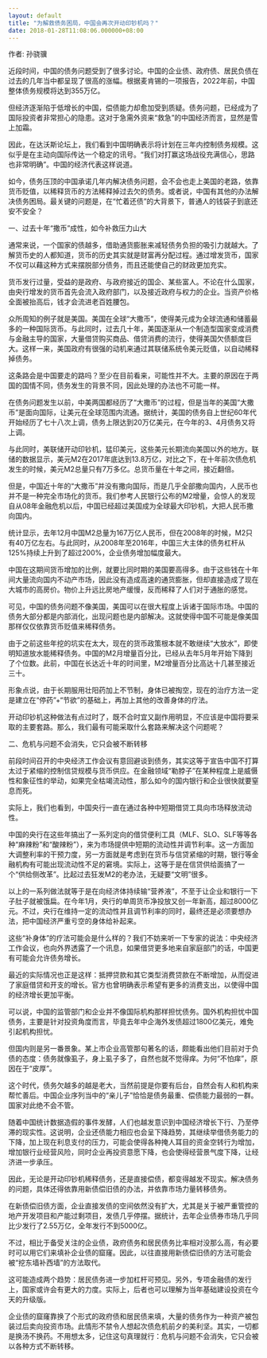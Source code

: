 ```yaml
---
layout: default
title: "为解救债务困局，中国会再次开动印钞机吗？"
date: 2018-01-28T11:08:06.000000+08:00
---
```


作者: 孙骁骥

近段时间，中国的债务问题受到了很多讨论。中国的企业债、政府债、居民负债在过去的几年当中都呈现了很高的涨幅。根据麦肯锡的一项报告，2022年前，中国整体债务规模将达到355万亿。

但经济逐渐陷于低增长的中国，偿债能力却愈加受到质疑。债务问题，已经成为了国际投资者非常担心的隐患。这对于急需外资来“救急”的中国经济而言，显然是雪上加霜。

因此，在达沃斯论坛上，我们看到中国明确表示将计划在三年内控制债务规模。这似乎是在主动向国际传达一个稳定的讯号。“我们对打赢这场战役充满信心，思路也非常明确”。中国的经济代表这样说道。

如今，债务压顶的中国承诺几年内解决债务问题，会不会也走上美国的老路，依靠货币贬值，以稀释货币的方法稀释掉过去欠的债务。或者说，中国有其他的办法解决债务困局。最关键的问题是，在“忙着还债”的大背景下，普通人的钱袋子到底还安不安全？

一、过去十年“撒币”成性，如今补救压力山大

通常来说，一个国家的债越多，借助通货膨胀来减轻债务负担的吸引力就越大。了解货币史的人都知道，货币的历史其实就是财富再分配过程。通过增发货币，国家不仅可以藉这种方式来摆脱部分债务，而且还能使自己的财政更加充实。

货币发行过量，受益的是政府、与政府接近的国企、某些富人。不论在什么国家，由央行增发的货币首先会流入政府部门，以及接近政府与权力的企业。当资产价格全面被抬高后，钱才会流进老百姓腰包。

众所周知的例子就是美国。美国在全球“大撒币”，使得美元成为全球流通和储蓄最多的一种国际货币。与此同时，过去几十年，美国逐渐从一个制造型国家变成消费与金融主导的国家，大量借贷购买商品、借贷消费的流行，使得美国欠债额度巨大。这样一来，美国政府有很强的动机来通过其联储系统令美元贬值，以自动稀释掉债务。

这条路会是中国要走的路吗？至少在目前看来，可能性并不大。主要的原因在于两国的国情不同，债务发生的背景不同，因此处理的办法也不可能一样。

在债务问题发生以前，中美两国都经历了“大撒币”的过程，但是当年的美国“大撒币”是面向国际，让美元在全球范围内流通。据统计，美国的债务自上世纪60年代开始经历了七十八次上调，债务上限达到20万亿美元，在今年的3、4月债务又将上调。

与此同时，美联储开动印钞机，猛印美元，这些美元长期流向美国以外的地方。联储的数据显示，美元M2在2017年底达到13.8万亿，对比之下，在十年前次债危机发生的时候，美元M2总量只有7万多亿。总货币量在十年之间，接近翻倍。

但是，中国近十年的“大撒币”并没有撒向国际，而是几乎全部撒向国内，人民币也并不是一种完全市场化的货币。我们参考人民银行公布的M2增量，会惊人的发现自从08年金融危机以后，中国已经超过美国成为全球最大印钞机，大把人民币撒向国内。

统计显示，去年12月中国M2总量为167万亿人民币，但在2008年的时候，M2只有40万亿左右。与此同时，从2008年至2016年，中国三大主体的债务杠杆从125%持续上升到了超过200%，企业债务增加幅度最大。

中国在这期间货币增加的比例，就要比同时期的美国要高得多。由于这些钱在十年间大量流向国内不动产市场，因此没有造成高速的通货膨胀，但却直接造成了现在大城市的高房价。物价上升远比房地产缓慢，反而稀释了人们对于通胀的感觉。

可见，中国的债务问题不像美国，美国可以在很大程度上诉诸于国际市场。中国的债务大部分都是内部消化，出现问题也是内部解决。这就使得中国不可能是像美国那样仅仅依靠货币贬值来稀释债务。

由于之前这些年挖的坑实在太大，现在的货币政策根本就不敢继续“大放水”，即使明知道放水能稀释债务。中国的M2月增量百分比，已经从去年5月年开始下降到了个位数。此前，中国在长达近十年的时间里，M2增量百分比高达十几甚至接近三十。

形象点说，由于长期服用壮阳药加上不节制，身体已被掏空，现在的治疗方法一定是建立在“停药”+“节欲”的基础上，再加上其他的改善身体的疗法。

开动印钞机这种做法有点过时了，既不合时宜又副作用明显，不应该是中国将要采取的主要套路。那么，我们最有可能采取什么套路来解决这个问题呢？

二、危机与问题不会消失，它只会被不断转移

前段时间召开的中央经济工作会议有意回避谈到债务，其实这等于宣告中国不打算太过于紧缩的控制信贷规模与货币供应。在金融领域“勒脖子”在某种程度上是威慑性和象征性的举动，如果完全枯竭流动性，那么如今的国内银行和企业很快就要窒息而死。

实际上，我们也看到，中国央行一直在通过各种中短期借贷工具向市场释放流动性。

中国的央行在这些年搞出了一系列定向的借贷便利工具（MLF、SLO、SLF等等各种“麻辣粉”和“酸辣粉”），来为市场提供中短期的流动性并调节利率。这一方面加大调整利率的干预力度，另一方面就是考虑到在货币与信贷紧缩的时期，银行等金融机构有可能出现流动性不足的窘境。实际上，这等于是在信贷供给面搞了一个“供给侧改革”。比起过去狂发M2的老办法，无疑要“文明”很多。

以上的一系列做法就等于是在向经济体持续输“营养液”，不至于让企业和银行一下子肚子就被饿扁。在今年1月，央行的单周货币净投放又创一年新高，超过8000亿元。不过，央行在维持一定的流动性并且调节利率的同时，最终还是必须要想办法，把中国经济严重亏空的身体给补起来。

这些“补身体”的疗法可能会是什么样的？我们不妨来听一下专家的说法：中央经济工作会议，也向外界透露了一个讯息，如果借贷更多地来自家庭部门的话，中国更有可能会允许债务增长。

最近的实际情况也正是这样：抵押贷款和其它类型消费贷款在不断增加，从而促进了家庭借贷和开支的增长。官方也曾明确表示希望有更多的消费支出，以使得中国的经济增长更加平衡。

可以说，中国的监管部门和企业并不像国际机构那样担忧债务。国外机构担忧中国债务，主要是针对投资角度而言，毕竟去年中企海外发债超过1800亿美元，难免引起机构担忧。

但国内则是另一番景象。某上市企业高管那句著名的话，颇能看出他们目前对于负债的态度：债务就像虱子，身上虱子多了，自然也就不觉得痒。为何“不怕痒”，原因在于“皮厚”。

这个时代，债务欠越多的越是老大，当然前提是你要有后台，自然会有人和机构来帮忙善后。中国企业序列当中的“亲儿子”恰恰是债务最重、偿债能力最弱的一群。国家对此绝不会不管。

随着中国统计数据造假的事件发酵，人们也越发意识到中国经济增长下行、乃至停滞的现实性。这说明，企业还债能力相应也会呈下降趋势，其继续举借债务能力的下降，加上现在利息支付的压力，可能会使得各种掩人耳目的资金空转行为增加，增加银行业经营风险，同时企业再投资意愿下降，也会使得经营景气度下降，让经济进一步承压。

因此，无论是开动印钞机稀释债务，还是直接偿债，都变得越发不现实。解决债务的问题，具体还得依靠用新债偿旧债的办法，并依靠市场力量转移债务。

在新债偿旧债方面，企业直接发债的空间依然没有扩大，尤其是关于被严重管控的地产开发项目和产能过剩项目，发债几乎停摆。据统计，去年企业债券市场几乎同比少发行了2.55万亿，全年发行不到5000亿。

不过，相比于备受关注的企业债，政府债务和居民债务比率相对没那么高，有必要时可以用它们来填补企业债的窟窿。因此，以往直接用新债偿旧债的方法可能会被“挖东墙补西墙”的方法取代。

这可能造成两个趋势：居民债务进一步加杠杆可预见。另外，专项金融债的发行上，国家或许会有更大的力度。实际上，后者也可以理解为当年基础建设投资在今天的升级版。

企业债的窟窿靠换了个形式的政府债和居民债来填，大量的债务作为一种资产被包装过后卖向投资市场。此情形不禁令人想起次债危机前夕的美利坚。其实，一切都是换汤不换药。不用想太多，记住这句真理就行：危机与问题不会消失，它只会被以各种方式不断转移。

